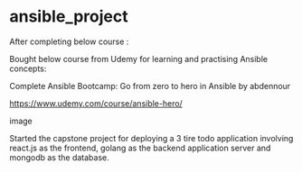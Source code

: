 # ansible_project

After completing below course :

Bought below course from Udemy for learning and practising Ansible concepts:

Complete Ansible Bootcamp: Go from zero to hero in Ansible by abdennour

https://www.udemy.com/course/ansible-hero/

image


Started the capstone project for deploying a 3 tire todo application involving react.js as the frontend, golang as the backend application server and mongodb as the database.

